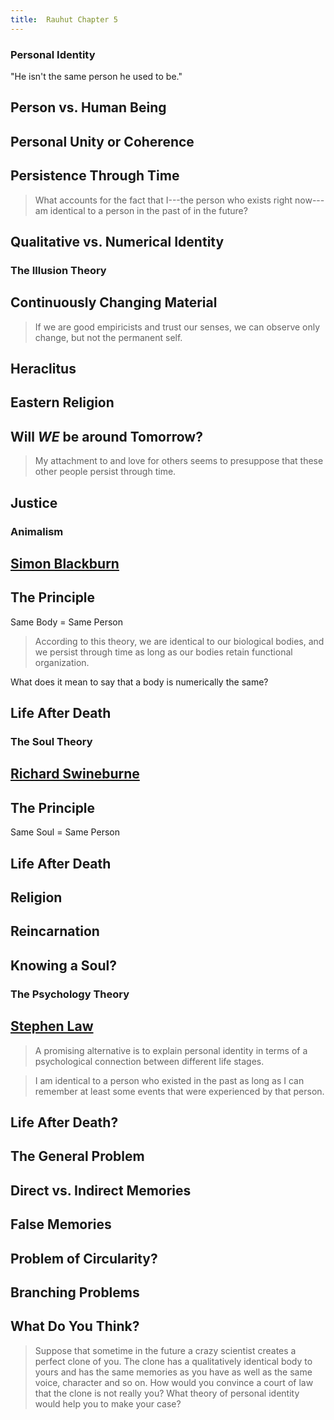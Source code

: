 ```yaml
---
title:  Rauhut Chapter 5
---
```



<section><!--Begin Personal Identity-->
<section data-background="http://comfortpit.com/wp-content/uploads/2014/05/70.jpg">

# Personal Identity #

</section>
<section>

"He isn't the same person he used to be."

</section>
<section>

## Person vs. Human Being ##

</section>
<section>

## Personal Unity or Coherence ##

</section>
<section>

## Persistence Through Time ##

> What accounts for the fact that I---the person who exists right
> now---am identical to a person in the past of in the future?

</section>
<section>

## Qualitative vs. Numerical Identity ##

</section>
</section><!--End Personal Identity-->
<section><!--Begin The Illusion Theory-->
<section data-background="http://blogs.dixcdn.com/shine_a_light/wp-content/uploads/2015/03/opticalhag.jpg">

# The Illusion Theory #

</section>
<section>

## Continuously Changing Material ##

</section>
<section>

> If we are good empiricists and trust our senses, we can observe
> only change, but not the permanent self.

</section>
<section data-background="http://classicalwisdom.com/wp-content/uploads/2013/05/heraclitus.jpg">

## Heraclitus ##

</section>
<section>

## Eastern Religion ##

</section>
<section>

## Will *WE* be around Tomorrow? ##

</section>
<section>

> My attachment to and love for others seems to presuppose that
> these other people persist through time.

</section>
<section>

## Justice ##

</section>
</section><!--End The Illusion Theory-->
<section><!--Begin Animalism-->
<section data-background="http://i.imgur.com/mo9HLjM.jpg?1">

# Animalism #

</section>
<section>

## [Simon Blackburn](http://www.closertotruth.com/series/how-does-personal-identity-persist-through-time#video-1834) ##

</section>
<section>

## The Principle ##

Same Body = Same Person

> According to this theory, we are identical to our biological
> bodies, and we persist through time as long as our bodies retain
> functional organization.

</section>
<section>

What does it mean to say that a body is numerically the same?

</section>
<section>

## Life After Death ##

</section>
</section><!--End Animalism-->
<section><!--Begin The Soul Theory-->
<section data-background="https://humphries346.files.wordpress.com/2015/08/n01110_10.jpg">

# The Soul Theory #

</section>
<section>

## [Richard Swineburne](http://www.closertotruth.com/series/how-does-personal-identity-persist-through-time#video-3091) ##

</section>
<section>

## The Principle ##

Same Soul = Same Person

</section>
<section>

## Life After Death ##

</section>
<section>

## Religion ##

</section>
<section>

## Reincarnation ##

</section>
<section>

## Knowing a Soul? ##

</section>
</section><!--End The Soul Theory-->
<section><!--Begin The Psychology Theory-->
<section data-background="http://www.mindworkshypnosis.net/wp-content/uploads/2015/03/word-image112.jpg">

# The Psychology Theory #

</section>
<section>

## [Stephen Law](http://www.closertotruth.com/series/how-does-personal-identity-persist-through-time#video-2590) ##



</section>
<section>

> A promising alternative is to explain personal identity in terms
> of a psychological connection between different life stages.

> I am identical to a person who existed in the past as long as I
> can remember at least some events that were experienced by that
> person.

</section>
<section>

## Life After Death? ##

</section>
<section data-background="http://www.huntsearch.gla.ac.uk/artimages/44012.jpg">

## The General Problem ##

</section>
<section>

## Direct vs. Indirect Memories ##

</section>
<section>

## False Memories ##

</section>
<section>

## Problem of Circularity? ##

</section>
<section>

## Branching Problems ##

</section>
<section>

## What Do You Think? ##

> Suppose that sometime in the future a crazy scientist creates a
> perfect clone of you.  The clone has a qualitatively identical
> body to yours and has the same memories as you have as well as
> the same voice, character and so on.  How would you convince a
> court of law that the clone is not really you?  What theory of
> personal identity would help you to make your case?

</section>
</section><!--End The Psychology Theory-->
